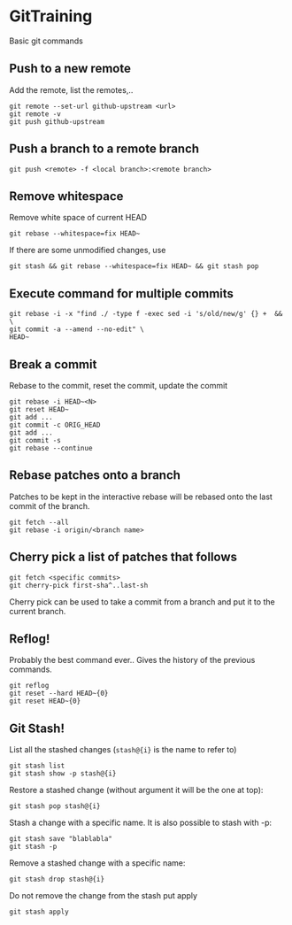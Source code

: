 # GitTraining
Basic git commands

## Push to a new remote

Add the remote, list the remotes,..
```
git remote --set-url github-upstream <url>
git remote -v
git push github-upstream
```

## Push a branch to a remote branch
```
git push <remote> -f <local branch>:<remote branch>
```

## Remove whitespace

Remove white space of current HEAD
```
git rebase --whitespace=fix HEAD~
```

If there are some unmodified changes, use
```
git stash && git rebase --whitespace=fix HEAD~ && git stash pop
```

## Execute command for multiple commits

```
git rebase -i -x "find ./ -type f -exec sed -i 's/old/new/g' {} +  && \
git commit -a --amend --no-edit" \
HEAD~
```

## Break a commit

Rebase to the commit, reset the commit, update the commit
```
git rebase -i HEAD~<N>
git reset HEAD~
git add ...
git commit -c ORIG_HEAD
git add ...
git commit -s
git rebase --continue
```

## Rebase patches onto a branch

Patches to be kept in the interactive rebase will be rebased onto the last
commit of the branch.
```
git fetch --all
git rebase -i origin/<branch name>
```

## Cherry pick a list of patches that follows

```
git fetch <specific commits>
git cherry-pick first-sha^..last-sh
```

Cherry pick can be used to take a commit from a branch and put it to the current
branch.

## Reflog!

Probably the best command ever.. Gives the history of the previous commands.
```
git reflog
git reset --hard HEAD~{0}
git reset HEAD~{0}
```

## Git Stash!

List all the stashed changes (`stash@{i}` is the name to refer to)
```
git stash list
git stash show -p stash@{i}
```

Restore a stashed change (without argument it will be the one at top):
```
git stash pop stash@{i}
```

Stash a change with a specific name. It is also possible to stash with -p:
```
git stash save "blablabla"
git stash -p
```

Remove a stashed change with a specific name:
```
git stash drop stash@{i}
```

Do not remove the change from the stash put apply
```
git stash apply
```

